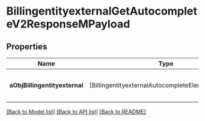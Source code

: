 # BillingentityexternalGetAutocompleteV2ResponseMPayload

## Properties
Name | Type | Description | Notes
------------ | ------------- | ------------- | -------------
**aObjBillingentityexternal** | [BillingentityexternalAutocompleteElementResponse] | An array of Billingentityexternal autocomplete element response. | [optional] 

[[Back to Model list]](../README.md#documentation-for-models) [[Back to API list]](../README.md#documentation-for-api-endpoints) [[Back to README]](../README.md)


